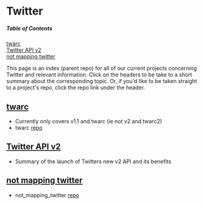 # Twitter

##### Table of Contents  
[twarc](#twarc)  
[Twitter API v2](#v2)   
[not mapping twitter](#nomaps)


This page is an index (parent repo) for all of our current projects concerning Twitter and relevant information. Click on the headers to be take to a short summary about the corresponding topic. Or, if you'd like to be taken straight to a project's repo, click the repo link under the header. 

<a name="twarc"/>  

## [twarc](twarc.md)   
- Currently only covers v1.1 and twarc (ie not v2 and twarc2)
- twarc [repo](https://github.com/ucsb-collaboratory/twarc)


<a name="v2"/>    
 
## [Twitter API v2](v2.md)
- Summary of the launch of Twitters new v2 API and its benefits


<a name="nomaps"/>   

## [not mapping twitter](not_mapping_twitter.md)
- not_mapping_twitter [repo](https://github.com/ucsb-collaboratory/not_mapping_twitter)
